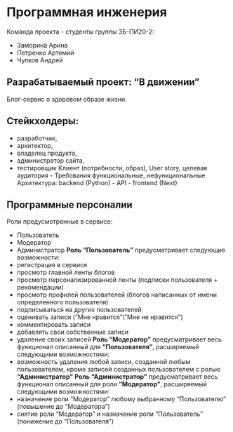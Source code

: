# Программная инженерия
Команда проекта - студенты группы ЗБ-ПИ20-2:
- Заморина Арина
- Петренко Артемий
- Чулков Андрей
## Разрабатываемый проект: “В движении”
Блог-сервис о здоровом образе жизни.
## Стейкхолдеры:
- разработчик,
- архитектор,
- владелец продукта,
- администратор сайта,
- тестировщик
Клиент (потребности, образ), User story, целевая аудитория - 
Требования функциональные, нефункциональные
Архитектура:
backend (Python) - API - frontend (Next)
## Программные персоналии
Роли предусмотренные в сервисе:  
- Пользователь
- Модератор
- Администратор
**Роль “Пользователь”** предусматривает следующие возможности:  
- регистрация в сервисе
- просмотр главной ленты блогов
- просмотр персонализированной ленты (подписки пользователя + рекомендации)
- просмотр профилей пользователей (блогов написанных от имени определенного пользователя)
- подписываться на других пользователей
- оценивать записи (”Мне нравится”\”Мне не нравится”)
- комментировать записи
- добавлять свои собственные записи
- удаление своих записей
**Роль “Модератор”** предусматривает весь функционал описанный для **“Пользователя”**, расширяемый следующими возможностями:  
- возможность удаления любой записи, созданной любым пользователем, кроме записей созданных пользователем с ролью **“Администратор”**
**Роль “Администратор”** предусматривает весь функционал описанный для роли **“Модератор”**, расширяемый следующими возможностями:
- назначение роли “Модератор” любому выбранному “Пользователю” (повышение до “Модератора”)
- снятие роли “Модератор” и назначение роли “Пользователь” (понижение до “Пользователя”)

